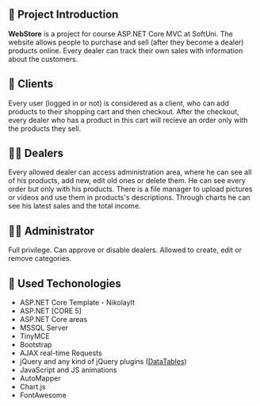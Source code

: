 ## :page_facing_up: Project Introduction
**WebStore** is a project for course ASP.NET Core MVC at SoftUni. The website allows people to purchase and sell (after they become a dealer) products online. Every dealer can track their own sales with information about the customers.


## :shopping_cart: Clients
Every user (logged in or not) is considered as a client, who can add products to their shopping cart and then checkout. 
After the checkout, every dealer who has a product in this cart will recieve an order only with the products they sell.

## :man_office_worker: Dealers
Every allowed dealer can access administration area, where he can see all of his products, add new, edit old ones or delete them. He can see every order but only with his products.
There is a file manager to upload pictures or videos and use them in products's descriptions. Through charts he can see his latest sales and the total income.

## :man_office_worker: Administrator
Full privilege. Can approve or disable dealers. Allowed to create, edit or remove categories.


## :hammer: Used Techonologies
- ASP.NET Core Template - NikolayIt
- ASP.NET [CORE 5]
- ASP.NET Core areas
- MSSQL Server
- TinyMCE
- Bootstrap
- AJAX real-time Requests
- jQuery and any kind of jQuery plugins ([DataTables](https://datatables.net/ "DataTables"))
- JavaScript and JS animations
- AutoMapper
- Chart.js
- FontAwesome
